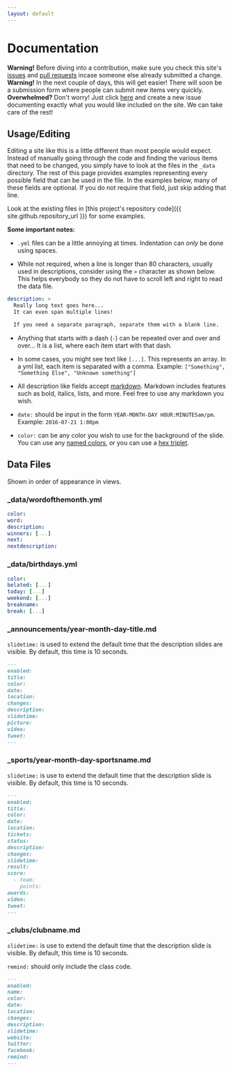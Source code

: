 ```yaml
---
layout: default
---
```


# Documentation

<div class="alert alert-warning" role="alert">
  <strong>Warning!</strong> Before diving into a contribution, make sure you
  check this site's <a href="{{ site.github.repository_url }}/issues">issues</a> and
  <a href="{{ site.github.repository_url }}/pulls">pull requests</a>
  incase someone else already submitted a change.
</div>

<div class="alert alert-warning" role="alert">
  <strong>Warning!</strong> In the next couple of days, this will get easier!
  There will soon be a submission form where people can submit new items very quickly.  
</div>

<div class="alert alert-info" role="alert">
  <strong>Overwhelmed?</strong> Don't worry! Just click <a href="{{ site.github.repository_url }}/issues">here</a>
  and create a new issue documenting exactly what you would like included on the site.
  We can take care of the rest!
</div>

## Usage/Editing

Editing a site like this is a little different than most people would expect.
Instead of manually going through the code and finding the various items that
need to be changed, you simply have to look at the files in the `_data`
directory. The rest of this page provides examples representing every possible
field that can be used in the file. In the examples below, many of these fields
are optional. If you do not require that field, just skip adding that line.

Look at the existing files in [this project's repository code]({{ site.github.repository_url }})
for some examples.

**Some important notes:**

* `.yml` files can be a little annoying at times. Indentation can _only_ be done
using spaces.

* While not required, when a line is longer than 80 characters,
usually used in descriptions, consider using the `>` character as shown below.
This helps everybody so they do not have to scroll left and right to read the
data file.

```yml
description: >
  Really long text goes here...
  It can even span multiple lines!

  If you need a separate paragraph, separate them with a blank line.
```

* Anything that starts with a dash (`-`) can be repeated over and over and over...
It is a list, where each item start with that dash.

* In some cases, you might see text like `[...]`. This represents an array.
In a yml list, each item is separated with a comma.
Example: `["Something", "Something Else", "Unknown something"]`

* All description like fields accept
[markdown](https://help.github.com/articles/basic-writing-and-formatting-syntax/).
Markdown includes features such as bold, italics, lists, and more. Feel free to
use any markdown you wish.

* `date:` should be input in the form `YEAR-MONTH-DAY HOUR:MINUTESam/pm`.
Example: `2016-07-21 1:00pm`

* `color:` can be any color you wish to use for the background of the slide.
You can use any [named colors](https://en.wikipedia.org/wiki/Web_colors#X11_color_names),
or you can use a [hex triplet](https://en.wikipedia.org/wiki/Web_colors#Hex_triplet).


## Data Files

Shown in order of appearance in views.

### _data/wordofthemonth.yml

```yml
color:
word:
description:
winners: [...]
next:
nextdescription:
```

### _data/birthdays.yml

```yml
color:
belated: [...]
today: [...]
weekend: [...]
breakname:
break: [...]
```

### _announcements/year-month-day-title.md

`slidetime:` is used to extend the default time that the description slides
are visible. By default, this time is 10 seconds.

```md
---
enabled:
title:
color:
date:
location:
changes:
description:
slidetime:
picture:
video:
tweet:
---
```

### _sports/year-month-day-sportsname.md

`slidetime:` is use to extend the default time that the description slide is
visible. By default, this time is 10 seconds.

```md
---
enabled:
title:
color:
date:
location:
tickets:
status:
description:
changes:
slidetime:
result:
score:
  - team:
    points:
awards:
video:
tweet:
---
```

### _clubs/clubname.md

`slidetime:` is use to extend the default time that the description slide is
visible. By default, this time is 10 seconds.

`remind:` should only include the class code.

```md
---
enabled:
name:
color:
date:
location:
changes:
description:
slidetime:
website:
twitter:
facebook:
remind:
---
```
